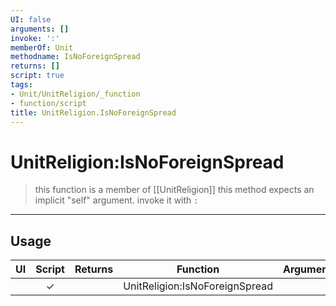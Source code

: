 ```yaml
---
UI: false
arguments: []
invoke: ':'
memberOf: Unit
methodname: IsNoForeignSpread
returns: []
script: true
tags:
- Unit/UnitReligion/_function
- function/script
title: UnitReligion.IsNoForeignSpread
---
```

# UnitReligion:IsNoForeignSpread
> this function is a member of [[UnitReligion]]
> this method expects an implicit "self" argument. invoke it with `:`
-----
## Usage
|  UI | Script | Returns | Function | Arguments |
|:---:|:------:|-------:|:--------:|:---------|
| |✓||UnitReligion:IsNoForeignSpread||
